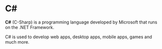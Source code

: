 # C\#































































**C\#** (C-Sharp) is a programming language developed by Microsoft that runs on the .NET Framework.































































































































































































































































































































































































































































































































































































































































































































































































































































































































































































































































C\# is used to develop web apps, desktop apps, mobile apps, games and much more.